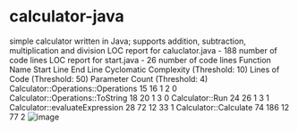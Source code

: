 # calculator-java
simple calculator written in Java; supports addition, subtraction, multiplication and division
LOC report for caluclator.java - 188 number of code lines
LOC report for start.java - 26 number of code lines
Function Name	Start Line	End Line	Cyclomatic Complexity (Threshold: 10)	Lines of Code (Threshold: 50)	Parameter Count (Threshold: 4)
Calculator::Operations::Operations	15	16	1	2	0
Calculator::Operations::ToString	18	20	1	3	0
Calculator::Run	24	26	1	3	1
Calculator::evaluateExpression	28	72	 12	33	1
Calculator::Calculate	74	186	 12	 77	2
![image](https://github.com/IgorDanilovic94/calculator-java/assets/96244886/b6c9aa24-f07e-4127-814c-45118147c7c3)
